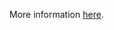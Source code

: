 More information [here](https://docs.prismacloud.io/en/enterprise-edition/policy-reference/aws-policies/aws-general-policies/bc-aws-304).
